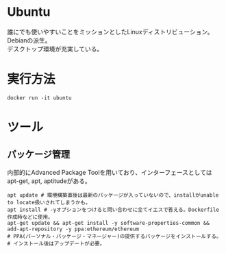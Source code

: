 # Ubuntu

誰にでも使いやすいことをミッションとしたLinuxディストリビューション。Debianの派生。  
デスクトップ環境が充実している。  

# 実行方法
```Console:
docker run -it ubuntu
```

# ツール
## パッケージ管理
内部的にAdvanced Package Toolを用いており、インターフェースとしてはapt-get, apt, aptitudeがある。  
```Console
apt update # 環境構築直後は最新のパッケージが入っていないので、installがunable to locate扱いされてしまうかも。
apt install # -yオプションをつけると問い合わせに全てイエスで答える。Dockerfile作成時などに使用。
apt-get update && apt-get install -y software-properties-common && add-apt-repository -y ppa:ethereum/ethereum
# PPA(パーソナル・パッケージ・マネージャー)の提供するパッケージをインストールする。
# インストール後はアップデートが必要。
```
